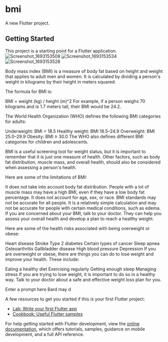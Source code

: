 # bmi

A new Flutter project.

## Getting Started

This project is a starting point for a Flutter application.
![Screenshot_1693153508](https://github.com/sarvesh5316/Flutter-1st/assets/95370855/c4ae6c28-ac86-4bd6-b676-24dccdf4c628)
![Screenshot_1693153534](https://github.com/sarvesh5316/Flutter-1st/assets/95370855/8af7ea17-e66f-44ed-a6e2-63d00210f0d4)
![Screenshot_1693153528](https://github.com/sarvesh5316/Flutter-1st/assets/95370855/1b1b0abe-ad0e-4674-8147-7b3a4c06cfb5)


Body mass index (BMI) is a measure of body fat based on height and weight that applies to adult men and women. It is calculated by dividing a person's weight in kilograms by their height in meters squared.

The formula for BMI is:

BMI = weight (kg) / height (m)^2
For example, if a person weighs 70 kilograms and is 1.7 meters tall, their BMI would be 24.2.

The World Health Organization (WHO) defines the following BMI categories for adults:

Underweight: BMI < 18.5
Healthy weight: BMI 18.5–24.9
Overweight: BMI 25.0–29.9
Obesity: BMI ≥ 30.0
The WHO also defines different BMI categories for children and adolescents.

BMI is a useful screening tool for weight status, but it is important to remember that it is just one measure of health. Other factors, such as body fat distribution, muscle mass, and overall health, should also be considered when assessing a person's health.

Here are some of the limitations of BMI:

It does not take into account body fat distribution. People with a lot of muscle mass may have a high BMI, even if they have a low body fat percentage.
It does not account for age, sex, or race. BMI standards may not be accurate for all people.
It is a relatively simple calculation and may not be accurate for people with certain medical conditions, such as edema.
If you are concerned about your BMI, talk to your doctor. They can help you assess your overall health and develop a plan to reach a healthy weight.

Here are some of the health risks associated with being overweight or obese:

Heart disease
Stroke
Type 2 diabetes
Certain types of cancer
Sleep apnea
Osteoarthritis
Gallbladder disease
High blood pressure
Depression
If you are overweight or obese, there are things you can do to lose weight and improve your health. These include:

Eating a healthy diet
Exercising regularly
Getting enough sleep
Managing stress
If you are trying to lose weight, it is important to do so in a healthy way. Talk to your doctor about a safe and effective weight loss plan for you.

Enter a prompt here
Bard may d

A few resources to get you started if this is your first Flutter project:

- [Lab: Write your first Flutter app](https://docs.flutter.dev/get-started/codelab)
- [Cookbook: Useful Flutter samples](https://docs.flutter.dev/cookbook)

For help getting started with Flutter development, view the
[online documentation](https://docs.flutter.dev/), which offers tutorials,
samples, guidance on mobile development, and a full API reference.
